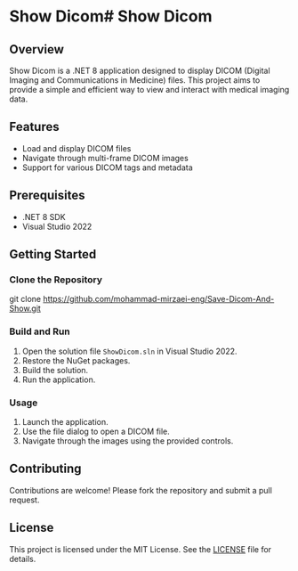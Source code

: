 # Show Dicom# Show Dicom

## Overview
Show Dicom is a .NET 8 application designed to display DICOM (Digital Imaging and Communications in Medicine) files. This project aims to provide a simple and efficient way to view and interact with medical imaging data.

## Features
- Load and display DICOM files
- Navigate through multi-frame DICOM images
- Support for various DICOM tags and metadata

## Prerequisites
- .NET 8 SDK
- Visual Studio 2022

## Getting Started

### Clone the Repository
git clone https://github.com/mohammad-mirzaei-eng/Save-Dicom-And-Show.git

### Build and Run
1. Open the solution file `ShowDicom.sln` in Visual Studio 2022.
2. Restore the NuGet packages.
3. Build the solution.
4. Run the application.

### Usage
1. Launch the application.
2. Use the file dialog to open a DICOM file.
3. Navigate through the images using the provided controls.

## Contributing
Contributions are welcome! Please fork the repository and submit a pull request.

## License
This project is licensed under the MIT License. See the [LICENSE](LICENSE) file for details.